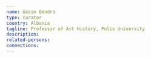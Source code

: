 ```yaml
---
name: Gëzim Qëndro
type: curator
country: Albania
tagline: Professor of Art History, Polis University
description:
related-persons:
connections:
---
```

